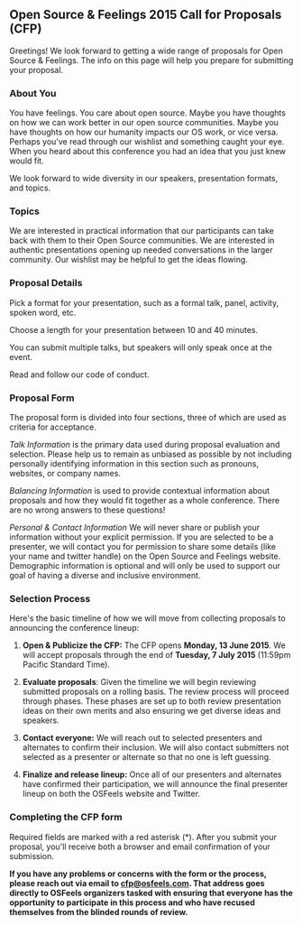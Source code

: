 ## Open Source & Feelings 2015 Call for Proposals (CFP)

Greetings! We look forward to getting a wide range of proposals for Open Source & Feelings. The info on this page will help you prepare for submitting your proposal.

### About You

You have feelings. You care about open source. Maybe you have thoughts on how we can work better in our open source communities. Maybe you have thoughts on how our humanity impacts our OS work, or vice versa. Perhaps you've read through our wishlist and something caught your eye. When you heard about this conference you had an idea that you just knew would fit.

We look forward to wide diversity in our speakers, presentation formats, and topics.

### Topics

We are interested in practical information that our participants can take back with them to their Open Source communities. We are interested in authentic presentations opening up needed conversations in the larger community. Our wishlist may be helpful to get the ideas flowing.

### Proposal Details

Pick a format for your presentation, such as a formal talk, panel, activity, spoken word, etc.

Choose a length for your presentation between 10 and 40 minutes.

You can submit multiple talks, but speakers will only speak once at the event.

Read and follow our code of conduct.

### Proposal Form

The proposal form is divided into four sections, three of which are used as criteria for acceptance.

_Talk Information_ is the primary data used during proposal evaluation and selection. Please help us to remain as unbiased as possible by not including personally identifying information in this section such as pronouns, websites, or company names.

_Balancing Information_ is used to provide contextual information about proposals and how they would fit together as a whole conference. There are no wrong answers to these questions!

_Personal &amp; Contact Information_  We will never share or publish your information without your explicit permission. If you are selected to be a presenter, we will contact you for permission to share some details (like your name and twitter handle) on the Open Source and Feelings website. Demographic information is optional and will only be used to support our goal of having a diverse and inclusive environment.

### Selection Process

Here's the basic timeline of how we will move from collecting proposals to announcing the conference lineup:

1. __Open &amp; Publicize the CFP:__ The CFP opens __Monday, 13 June 2015__. We will accept proposals through the end of __Tuesday, 7 July 2015__ (11:59pm Pacific Standard Time).

1. __Evaluate proposals__: Given the timeline we will begin reviewing submitted proposals on a rolling basis. The review process will proceed through phases. These phases are set up to both review presentation ideas on their own merits and also ensuring we get diverse ideas and speakers.

1. __Contact everyone:__ We will reach out to selected presenters and alternates to confirm their inclusion. We will also contact submitters not selected as a presenter or alternate so that no one is left guessing.

1. __Finalize and release lineup:__ Once all of our presenters and alternates have confirmed their participation, we will announce the final presenter lineup on both the OSFeels website and Twitter.

### Completing the CFP form

Required fields are marked with a red asterisk
(<span class="required">*</span>). After you submit your proposal, you'll receive both a browser and email confirmation of your submission.

__If you have any problems or concerns with the form or the process, please reach out via email to cfp@osfeels.com. That address goes directly to OSFeels organizers tasked with ensuring that everyone has the opportunity to participate in this process and who have recused themselves from the blinded rounds of review.__

